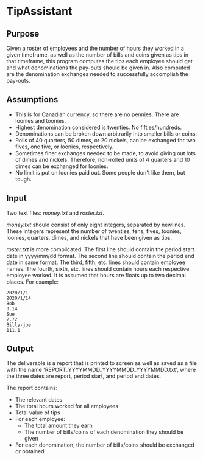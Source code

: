 # TipAssistant

## Purpose

Given a roster of employees and the number of hours they worked in a given timeframe, as well as the number of bills and coins given as tips in that timeframe, this program computes the tips each employee should get and what denominations the pay-outs should be given in. Also computed are the denomination exchanges needed to successfully accomplish the pay-outs.

## Assumptions

- This is for Canadian currency, so there are no pennies. There are loonies and toonies.
- Highest denomination considered is twenties. No fifties/hundreds.
- Denominations can be broken down arbitrarily into smaller bills or coins.
- Rolls of 40 quarters, 50 dimes, or 20 nickels, can be exchanged for two fives, one five, or loonies, respectively.
- Sometimes finer exchanges needed to be made, to avoid giving out lots of dimes and nickels. Therefore, non-rolled units of 4 quarters and 10 dimes can be exchanged for loonies.
- No limit is put on loonies paid out. Some people don't like them, but tough.

## Input

Two text files: *money.txt* and *roster.txt*.

*money.txt* should consist of only eight integers, separated by newlines. These integers represent the number of twenties, tens, fives, toonies, loonies, quarters, dimes, and nickels that have been given as tips.

*roster.txt* is more complicated. The first line should contain the period start date in yyyy/mm/dd format. The second line should contain the period end date in same format. The third, fifth, etc. lines should contain employee names. The fourth, sixth, etc. lines should contain hours each respective employee worked. It is assumed that hours are floats up to two decimal places. For example:

```
2020/1/1
2020/1/14
Bob
3.14
Sue
2.72
Billy-joe
111.1
```

## Output

The deliverable is a report that is printed to screen as well as saved as a file with the name 'REPORT_YYYYMMDD_YYYYMMDD_YYYYMMDD.txt', where the three dates are report, period start, and period end dates.

The report contains:
- The relevant dates
- The total hours worked for all employees
- Total value of tips
- For each employee:
	- The total amount they earn
	- The number of bills/coins of each denomination they should be given
- For each denomination, the number of bills/coins should be exchanged or obtained